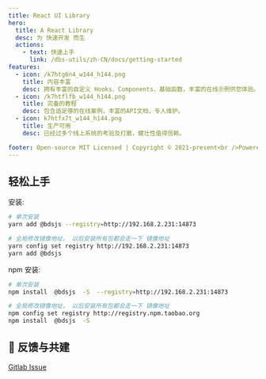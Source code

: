 ```yaml
---
title: React UI Library
hero:
  title: A React Library
  desc: 为 快速开发 而生
  actions:
    - text: 快速上手
      link: /dbs-utils/zh-CN/docs/getting-started
features:
  - icon: /k7htg6n4_w144_h144.png
    title: 内容丰富
    desc: 拥有丰富的自定义 Hooks、Components、基础函数，丰富的在线示例供您体验。
  - icon: /k7htflfb_w144_h144.png
    title: 完备的教程
    desc: 包含适足够的在线案例，丰富的API文档，专人维护。
  - icon: k7htfx7t_w144_h144.png
    title: 生产可用
    desc: 已经过多个线上系统的考验及打磨，健壮性值得信赖。

footer: Open-source MIT Licensed | Copyright © 2021-present<br />Powered by LiuBaochang
---
```


## 轻松上手

安装:

```bash
# 单次安装
yarn add @bdsjs --registry=http://192.168.2.231:14873

# 全局修改镜像地址， 以后安装所有包都会走一下 镜像地址
yarn config set registry http://192.168.2.231:14873
yarn add @bdsjs
```

npm 安装:

```bash
# 单次安装
npm install  @bdsjs  -S  --registry=http://192.168.2.231:14873

# 全局修改镜像地址， 以后安装所有包都会走一下 镜像地址
npm config set registry http://registry.npm.taobao.org
npm install  @bdsjs  -S
```


## 👥 反馈与共建
[Gitlab Issue](http://192.168.2.231/yhjh/bds-js/-/issues)
